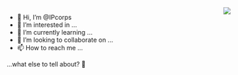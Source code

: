 <img align="right" src="https://github-readme-stats.vercel.app/api?username=IPcorp&show_icons=true&theme=chartreuse-dark&count_private=true&hide_border=true&cache_seconds=86400"/>

- 👋 Hi, I’m @IPcorps
- 👀 I’m interested in ...
- 🌱 I’m currently learning ...
- 💞️ I’m looking to collaborate on ...
- 📫 How to reach me ...

...what else to tell about? 🤔

<!---
IPcorps/IPcorps is a ✨ special ✨ repository because its `README.md` (this file) appears on your GitHub profile.
You can click the Preview link to take a look at your changes.
--->
